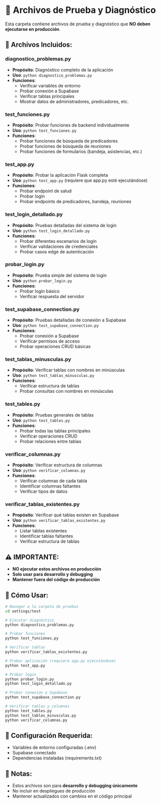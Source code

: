 # 🧪 Archivos de Prueba y Diagnóstico

Esta carpeta contiene archivos de prueba y diagnóstico que **NO deben ejecutarse en producción**.

## 📁 Archivos Incluidos:

### **diagnostico_problemas.py**
- **Propósito**: Diagnóstico completo de la aplicación
- **Uso**: `python diagnostico_problemas.py`
- **Funciones**:
  - Verificar variables de entorno
  - Probar conexión a Supabase
  - Verificar tablas principales
  - Mostrar datos de administradores, predicadores, etc.

### **test_funciones.py**
- **Propósito**: Probar funciones de backend individualmente
- **Uso**: `python test_funciones.py`
- **Funciones**:
  - Probar funciones de búsqueda de predicadores
  - Probar funciones de búsqueda de reuniones
  - Probar funciones de formularios (bandeja, asistencias, etc.)

### **test_app.py**
- **Propósito**: Probar la aplicación Flask completa
- **Uso**: `python test_app.py` (requiere que app.py esté ejecutándose)
- **Funciones**:
  - Probar endpoint de salud
  - Probar login
  - Probar endpoints de predicadores, bandeja, reuniones

### **test_login_detallado.py**
- **Propósito**: Pruebas detalladas del sistema de login
- **Uso**: `python test_login_detallado.py`
- **Funciones**:
  - Probar diferentes escenarios de login
  - Verificar validaciones de credenciales
  - Probar casos edge de autenticación

### **probar_login.py**
- **Propósito**: Prueba simple del sistema de login
- **Uso**: `python probar_login.py`
- **Funciones**:
  - Probar login básico
  - Verificar respuesta del servidor

### **test_supabase_connection.py**
- **Propósito**: Pruebas detalladas de conexión a Supabase
- **Uso**: `python test_supabase_connection.py`
- **Funciones**:
  - Probar conexión a Supabase
  - Verificar permisos de acceso
  - Probar operaciones CRUD básicas

### **test_tablas_minusculas.py**
- **Propósito**: Verificar tablas con nombres en minúsculas
- **Uso**: `python test_tablas_minusculas.py`
- **Funciones**:
  - Verificar estructura de tablas
  - Probar consultas con nombres en minúsculas

### **test_tables.py**
- **Propósito**: Pruebas generales de tablas
- **Uso**: `python test_tables.py`
- **Funciones**:
  - Probar todas las tablas principales
  - Verificar operaciones CRUD
  - Probar relaciones entre tablas

### **verificar_columnas.py**
- **Propósito**: Verificar estructura de columnas
- **Uso**: `python verificar_columnas.py`
- **Funciones**:
  - Verificar columnas de cada tabla
  - Identificar columnas faltantes
  - Verificar tipos de datos

### **verificar_tablas_existentes.py**
- **Propósito**: Verificar qué tablas existen en Supabase
- **Uso**: `python verificar_tablas_existentes.py`
- **Funciones**:
  - Listar tablas existentes
  - Identificar tablas faltantes
  - Verificar estructura de tablas

## ⚠️ IMPORTANTE:

- **NO ejecutar estos archivos en producción**
- **Solo usar para desarrollo y debugging**
- **Mantener fuera del código de producción**

## 🚀 Cómo Usar:

```bash
# Navegar a la carpeta de pruebas
cd settings/test

# Ejecutar diagnóstico
python diagnostico_problemas.py

# Probar funciones
python test_funciones.py

# Verificar tablas
python verificar_tablas_existentes.py

# Probar aplicación (requiere app.py ejecutándose)
python test_app.py

# Probar login
python probar_login.py
python test_login_detallado.py

# Probar conexión a Supabase
python test_supabase_connection.py

# Verificar tablas y columnas
python test_tables.py
python test_tablas_minusculas.py
python verificar_columnas.py
```

## 🔧 Configuración Requerida:

- Variables de entorno configuradas (.env)
- Supabase conectado
- Dependencias instaladas (requirements.txt)

## 📝 Notas:

- Estos archivos son para **desarrollo y debugging únicamente**
- No incluir en despliegues de producción
- Mantener actualizados con cambios en el código principal 